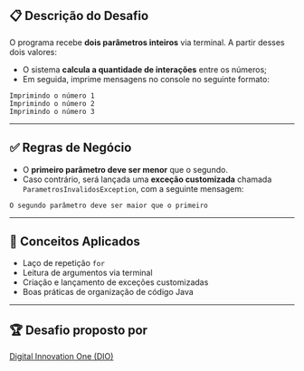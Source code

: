 ## 📋 Descrição do Desafio

O programa recebe **dois parâmetros inteiros** via terminal. A partir desses dois valores:

- O sistema **calcula a quantidade de interações** entre os números;
- Em seguida, imprime mensagens no console no seguinte formato:

```text
Imprimindo o número 1  
Imprimindo o número 2  
Imprimindo o número 3
```

---

## ✅ Regras de Negócio

- O **primeiro parâmetro deve ser menor** que o segundo.
- Caso contrário, será lançada uma **exceção customizada** chamada `ParametrosInvalidosException`, com a seguinte mensagem:
```text
O segundo parâmetro deve ser maior que o primeiro
```

---

## 🧠 Conceitos Aplicados

- Laço de repetição `for`  
- Leitura de argumentos via terminal  
- Criação e lançamento de exceções customizadas  
- Boas práticas de organização de código Java

---

## 🏆 Desafio proposto por

[Digital Innovation One (DIO)](https://www.dio.me/)
